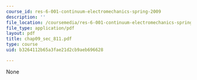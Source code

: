 ```yaml
---
course_id: res-6-001-continuum-electromechanics-spring-2009
description: ''
file_location: /coursemedia/res-6-001-continuum-electromechanics-spring-2009/b3264112b65a3fae21d2cb9aeb696628_chap09_sec_811.pdf
file_type: application/pdf
layout: pdf
title: chap09_sec_811.pdf
type: course
uid: b3264112b65a3fae21d2cb9aeb696628

---
```

None